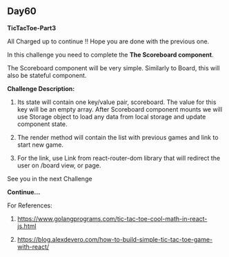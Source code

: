 ## Day60

**TicTacToe-Part3**

All Charged up to continue !! Hope you are done with the previous one.

In this challenge you need to complete the **The Scoreboard component**.

The Scoreboard component will be very simple. Similarly to Board, 
this will also be stateful component. 

**Challenge Description:**

1. Its state will contain one key/value pair, scoreboard. The value for this key
will be an empty array. After Scoreboard component mounts we will use Storage object
to load any data from local storage and update component state.

2. The render method will contain the list with previous games and link to start new game. 

3. For the link, use Link from react-router-dom library that will redirect the user 
on /board view, or page.

See you in the next Challenge

**Continue...**


For References: 

1. https://www.golangprograms.com/tic-tac-toe-cool-math-in-react-js.html

2. https://blog.alexdevero.com/how-to-build-simple-tic-tac-toe-game-with-react/

